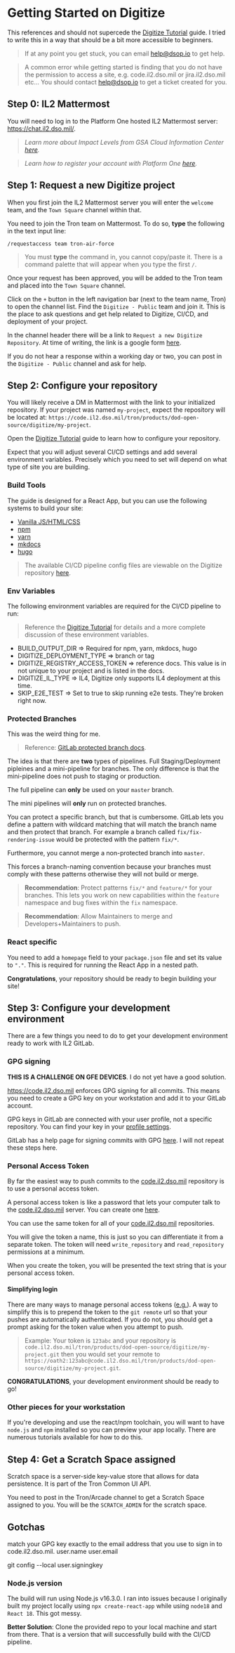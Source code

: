# Getting Started on Digitize

This references and should not supercede the [Digitize Tutorial](https://confluence.il2.dso.mil/display/puckboardhelp/Common+API%3A+How+to+use+your+Scratch+Space+in+a+Digitize+Application) guide. I tried to write this in a way that should be a bit more accessible to beginners.

> If at any point you get stuck, you can email help@dsop.io to get help.

> A common error while getting started is finding that you do not have the permission to access a site, e.g. code.il2.dso.mil or jira.il2.dso.mil etc... You should contact help@dsop.io to get a ticket created for you.

## Step 0: IL2 Mattermost

You will need to log in to the Platform One hosted IL2 Mattermost server: <https://chat.il2.dso.mil/>.

> _Learn more about Impact Levels from GSA Cloud Information Center [here](https://cic.gsa.gov/basics/cloud-security/)._

>_Learn how to register your account with Platform One [here](https://login.dso.mil/)._

## Step 1: Request a new Digitize project

When you first join the IL2 Mattermost server you will enter the `welcome` team, and the `Town Square` channel within that.

You need to join the Tron team on Mattermost. To do so, **type** the following in the text input line:

``` mattermost
/requestaccess team tron-air-force
```

> You must **type** the command in, you cannot copy/paste it. There is a command palette that will appear when you type the first `/`.

Once your request has been approved, you will be added to the Tron team and placed into the `Town Square` channel.

Click on the `+` button in the left navigation bar (next to the team name, Tron) to open the channel list. Find the `Digitize - Public` team and join it. This is the place to ask questions and get help related to Digitize, CI/CD, and deployment of your project.

In the channel header there will be a link to `Request a new Digitize Repository`. At time of writing, the link is a google form [here](https://docs.google.com/forms/d/e/1FAIpQLSemenfdx9U6ftW3UfYKUySO4e0S1MMoqKgmI4WRw543PzIg4w/viewform).

If you do not hear a response within a working day or two, you can post in the `Digitize - Public` channel and ask for help.

## Step 2: Configure your repository

You will likely receive a DM in Mattermost with the link to your initialized repository. If your project was named `my-project`, expect the repository will be located at: `https://code.il2.dso.mil/tron/products/dod-open-source/digitize/my-project`.

Open the [Digitize Tutorial](https://confluence.il2.dso.mil/display/puckboardhelp/Common+API%3A+How+to+use+your+Scratch+Space+in+a+Digitize+Application) guide to learn how to configure your repository.

Expect that you will adjust several CI/CD settings and add several environment variables. Precisely which you need to set will depend on what type of site you are building. 

### Build Tools

The guide is designed for a React App, but you can use the following systems to build your site:

- [Vanilla JS/HTML/CSS](https://code.il2.dso.mil/tron/products/digitize/digitize-pipeline/-/blob/master/vanilla.yml)
- [npm](https://code.il2.dso.mil/tron/products/digitize/digitize-pipeline/-/blob/master/npm.yml)
- [yarn](https://code.il2.dso.mil/tron/products/digitize/digitize-pipeline/-/blob/master/yarn.yml)
- [mkdocs](https://code.il2.dso.mil/tron/products/digitize/digitize-pipeline/-/blob/master/mkdocs.yml)
- [hugo](https://code.il2.dso.mil/tron/products/digitize/digitize-pipeline/-/blob/master/hugo.yml)

> The available CI/CD pipeline config files are viewable on the Digitize repository [here](https://code.il2.dso.mil/tron/products/digitize/digitize-pipeline).

### Env Variables

The following environment variables are required for the CI/CD pipeline to run:

> Reference the [Digitize Tutorial](https://confluence.il2.dso.mil/display/puckboardhelp/Common+API%3A+How+to+use+your+Scratch+Space+in+a+Digitize+Application) for details and a more complete discussion of these environment variables.

- BUILD_OUTPUT_DIR => Required for npm, yarn, mkdocs, hugo
- DIGITIZE_DEPLOYMENT_TYPE => branch or tag
- DIGITIZE_REGISTRY_ACCESS_TOKEN => reference docs. This value is in not unique to your project and is listed in the docs.
- DIGITIZE_IL_TYPE => IL4, Digitize only supports IL4 deployment at this time.
- SKIP_E2E_TEST => Set to true to skip running e2e tests. They're broken right now.

### Protected Branches

This was the weird thing for me.

> Reference: [GitLab protected branch docs](https://docs.gitlab.com/ee/user/project/protected_branches.html).

The idea is that there are **two** types of pipelines. Full Staging/Deployment pipleines and a mini-pipeline for branches. The only difference is that the mini-pipeline does not push to staging or production.

The full pipeline can **only** be used on your `master` branch.

The mini pipelines will **only** run on protected branches.

You can protect a specific branch, but that is cumbersome. GitLab lets you define a pattern with wildcard matching that will match the branch name and then protect that branch. For example a branch called `fix/fix-rendering-issue` would be protected with the pattern `fix/*`.

Furthermore, you cannot merge a non-protected branch into `master`.

This forces a branch-naming convention because your branches must comply with these patterns otherwise they will not build or merge.

> **Recommendation**: Protect patterns `fix/*` and `feature/*` for your branches. This lets you work on new capabilities within the `feature` namespace and bug fixes within the `fix` namespace.

> **Recommendation**: Allow Maintainers to merge and Developers+Maintainers to push.

### React specific

You need to add a `homepage` field to your `package.json` file and set its value to `"."`. This is required for running the React App in a nested path.

**Congratulations**, your repository should be ready to begin building your site!

## Step 3: Configure your development environment

There are a few things you need to do to get your development environment ready to work with IL2 GitLab.

### GPG signing

**THIS IS A CHALLENGE ON GFE DEVICES**. I do not yet have a good solution.

https://code.il2.dso.mil enforces GPG signing for all commits. This means you need to create a GPG key on your workstation and add it to your GitLab account.

GPG keys in GitLab are connected with your user profile, not a specific repository. You can find your key in your [profile settings](https://code.il2.dso.mil/-/profile).

GitLab has a help page for signing commits with GPG [here](https://code.il2.dso.mil/help/user/project/repository/gpg_signed_commits/index.md). I will not repeat these steps here.

### Personal Access Token

By far the easiest way to push commits to the [code.il2.dso.mil](code.il2.dso.mil) repository is to use a personal access token.

A personal access token is like a password that lets your computer talk to the [code.il2.dso.mil](code.il2.dso.mil) server. You can create one [here](https://code.il2.dso.mil/-/profile/personal_access_tokens).

You can use the same token for all of your [code.il2.dso.mil](code.il2.dso.mil) repositories.

You will give the token a name, this is just so you can differentiate it from a separate token. The token will need `write_repository` and `read_repository` permissions at a minimum.

When you create the token, you will be presented the text string that is your personal access token.

#### Simplifying login

There are many ways to manage personal access tokens ([e.g.](https://docs.github.com/en/get-started/getting-started-with-git/caching-your-github-credentials-in-git)). A way to simplify this is to prepend the token to the `git remote` url so that your pushes are automatically authenticated. If you do not, you should get a prompt asking for the token value when you attempt to push. 

> Example: Your token is `123abc` and your repository is `code.il2.dso.mil/tron/products/dod-open-source/digitize/my-project.git` then you would set your remote to `https://oath2:123abc@code.il2.dso.mil/tron/products/dod-open-source/digitize/my-project.git`.

**CONGRATULATIONS**, your development environment should be ready to go!

### Other pieces for your workstation

If you're developing and use the react/npm toolchain, you will want to have `node.js` and `npm` installed so you can preview your app locally. There are numerous tutorials available for how to do this.

## Step 4: Get a Scratch Space assigned

Scratch space is a server-side key-value store that allows for data persistence. It is part of the Tron Common UI API. 

You need to post in the Tron/Arcade channel to get a Scratch Space assigned to you. You will be the `SCRATCH_ADMIN` for the scratch space.

## Gotchas

match your GPG key exactly to the email address that you use to sign in to code.il2.dso.mil.
user.name
user.email

git config --local user.signingkey <your key>

### Node.js version

The build will run using Node.js v16.3.0. I ran into issues because I originally built my project locally using `npx create-react-app` while using `node18` and `React 18`. This got messy.

**Better Solution**: Clone the provided repo to your local machine and start from there. That is a version that will successfully build with the CI/CD pipeline.